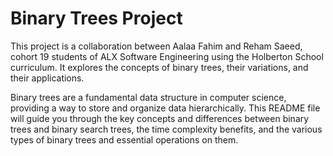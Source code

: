 # Binary Trees Project
This project is a collaboration between Aalaa Fahim and Reham Saeed, cohort 19 students of ALX Software Engineering using the Holberton School curriculum. It explores the concepts of binary trees, their variations, and their applications.

Binary trees are a fundamental data structure in computer science, providing a way to store and organize data hierarchically. This README file will guide you through the key concepts and differences between binary trees and binary search trees, the time complexity benefits, and the various types of binary trees and essential operations on them.
